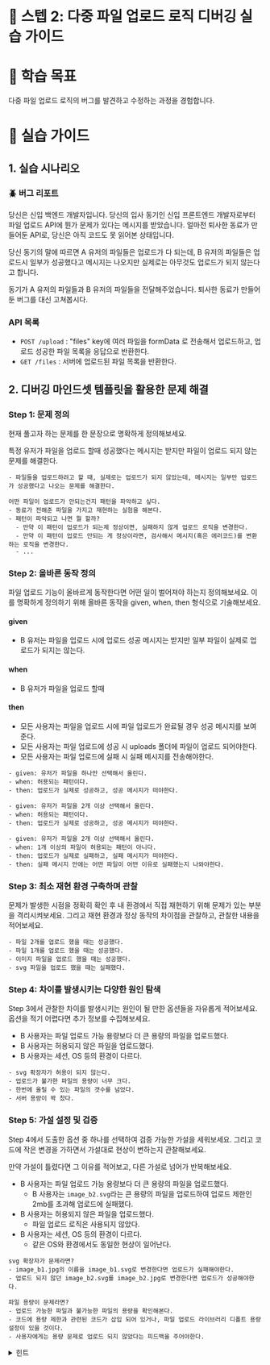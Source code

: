 # 📂 스텝 2: 다중 파일 업로드 로직 디버깅 실습 가이드

# 🎯 학습 목표

다중 파일 업로드 로직의 버그를 발견하고 수정하는 과정을 경험합니다.

# 📝 실습 가이드

## 1. 실습 시나리오

### 🪲 버그 리포트

당신은 신입 백엔드 개발자입니다. 당신의 입사 동기인 신입 프론트엔드 개발자로부터 파일 업로드 API에 뭔가 문제가 있다는 메시지를 받았습니다. 얼마전 퇴사한 동료가 만들어둔 API로, 당신은 아직 코드도 못 읽어본 상태입니다.

당신 동기의 말에 따르면 A 유저의 파일들은 업로드가 다 되는데, B 유저의 파일들은 업로드시 일부가 성공했다고 메시지는 나오지만 실제로는 아무것도 업로드가 되지 않는다고 합니다.

동기가 A 유저의 파일들과 B 유저의 파일들을 전달해주었습니다. 퇴사한 동료가 만들어둔 버그를 대신 고쳐봅시다.

### API 목록

- `POST /upload` : "files" key에 여러 파일을 formData 로 전송해서 업로드하고, 업로드 성공한 파일 목록을 응답으로 반환한다.
- `GET /files` : 서버에 업로드된 파일 목록을 반환한다.

## 2. 디버깅 마인드셋 템플릿을 활용한 문제 해결

### Step 1: 문제 정의

현재 풀고자 하는 문제를 한 문장으로 명확하게 정의해보세요.

특정 유저가 파일을 업로드 할때 성공했다는 메시지는 받지만 파일이 업로드 되지 않는 문제를 해결한다.

```
- 파일들을 업로드하려고 할 때, 실제로는 업로드가 되지 않았는데, 메시지는 일부만 업로드가 성공했다고 나오는 문제를 해결한다.

어떤 파일이 업로드가 안되는건지 패턴을 파악하고 싶다.
- 동료가 전해준 파일을 가지고 재현하는 실험을 해본다.
- 패턴이 파악되고 나면 뭘 할까?
  - 만약 이 패턴이 업로드가 되는제 정상이면, 실패하지 않게 업로드 로직을 변경한다.
  - 만약 이 패턴이 업로드 안되는 게 정상이라면, 검사해서 메시지(혹은 에러코드)를 변환하는 로직을 변경한다.
  - ...
```

### Step 2: 올바른 동작 정의

파일 업로드 기능이 올바르게 동작한다면 어떤 일이 벌어져야 하는지 정의해보세요. 이를 명확하게 정의하기 위해 올바른 동작을 given, when, then 형식으로 기술해보세요.

#### given

- B 유저는 파일을 업로드 시에 업로드 성공 메시지는 받지만 일부 파일이 실제로 업로드가 되지는 않는다.

#### when

- B 유저가 파일을 업로드 할때

#### then

- 모든 사용자는 파일을 업로드 시에 파일 업로드가 완료될 경우 성공 메시지를 보여준다.
- 모든 사용자는 파일 업로드에 성공 시 uploads 폴더에 파일이 업로드 되어야한다.
- 모든 사용자는 파일 업로드에 실패 시 실패 메시지를 전송해야한다.

```
- given: 유저가 파일을 하나만 선택해서 올린다.
- when: 허용되는 패턴이다.
- then: 업로드가 실제로 성공하고, 성공 메시지가 떠야한다.

- given: 유저가 파일을 2개 이상 선택해서 올린다.
- when: 허용되는 패턴이다.
- then: 업로드가 실제로 성공하고, 성공 메시지가 떠야한다.

- given: 유저가 파일을 2개 이상 선택해서 올린다.
- when: 1개 이상의 파일이 허용되는 패턴이 아니다.
- then: 업로드가 실제로 실패하고, 실패 메시지가 떠야한다.
- then: 실패 메시지 안에는 어떤 파일이 어떤 이유로 실패했는지 나와야한다.
```

### Step 3: 최소 재현 환경 구축하며 관찰

문제가 발생한 시점을 정확히 확인 후 내 환경에서 직접 재현하기 위해 문제가 있는 부분을 격리시켜보세요. 그리고 재현 환경과 정상 동작의 차이점을 관찰하고, 관찰한 내용을 적어보세요.

```
- 파일 2개를 업로드 했을 때는 성공했다.
- 파일 1개를 업로드 했을 때는 성공했다.
- 이미지 파일을 업로드 했을 때는 성공했다.
- svg 파일을 업로드 했을 때는 실패했다.
```

### Step 4: 차이를 발생시키는 다양한 원인 탐색

Step 3에서 관찰한 차이를 발생시키는 원인이 될 만한 옵션들을 자유롭게 적어보세요. 옵션을 적기 어렵다면 추가 정보를 수집해보세요.

- B 사용자는 파일 업로드 가능 용량보다 더 큰 용량의 파일을 업로드했다.
- B 사용자는 허용되지 않은 파일을 업로드했다.
- B 사용자는 세션, OS 등의 환경이 다르다.

```
- svg 확장자가 허용이 되지 않는다.
- 업로드가 불가한 파일의 용량이 너무 크다.
- 한번에 올릴 수 있는 파일의 갯수를 넘었다.
- 서버 용량이 꽉 찼다.
```

### Step 5: 가설 설정 및 검증

Step 4에서 도출한 옵션 중 하나를 선택하여 검증 가능한 가설을 세워보세요. 그리고 코드에 작은 변경을 가하면서 가설대로 현상이 변하는지 관찰해보세요.

만약 가설이 틀렸다면 그 이유를 적어보고, 다른 가설로 넘어가 반복해보세요.

- B 사용자는 파일 업로드 가능 용량보다 더 큰 용량의 파일을 업로드했다.
  - B 사용자는 `image_b2.svg`라는 큰 용량의 파일을 업로드하여 업로드 제한인 2mb를 초과해 업로드에 실패했다.
- B 사용자는 허용되지 않은 파일을 업로드했다.
  - 파일 업로드 로직은 사용되지 않았다.
- B 사용자는 세션, OS 등의 환경이 다르다.
  - 같은 OS와 환경에서도 동일한 현상이 일어난다.

```
svg 확장자가 문제라면?
- image_b1.jpg의 이름을 image_b1.svg로 변경한다면 업로드가 실패해야한다.
- 업로드 되지 않던 image_b2.svg를 image_b2.jpg로 변경한다면 업로드가 성공해야한다.

파일 용량이 문제라면?
- 업로드 가능한 파일과 불가능한 파일의 용량을 확인해본다.
- 코드에 용량 제한과 관련된 코드가 삽입 되어 있거나, 파일 업로드 라이브러리 디폴트 용량 설정이 있을 것이다.
- 사용자에게는 용량 문제로 업로드 되지 않았다는 피드백을 주어야한다.
```

<details>
<summary>힌트</summary>

- 파일 업로드 시 발생하는 오류를 처리하고, 사용자에게 에러 메시지를 반환해야 합니다.
- 예를 들어, 파일 크기 제한을 초과한 파일이 있을 때 각 파일의 업로드 상태를 기록하고, 에러 메시지를 포함하여 사용자에게 반환할 수 있습니다.

간단한 에러 처리 예시:

```jsx
app.post("/upload", (req, res) => {
  upload(req, res, (err) => {
    if (err) {
      return res.status(400).json({ message: err.message });
    }

    const uploadedFiles = req.files.map((file) => ({
      fileName: file.originalname,
      filePath: file.path,
      fileSize: file.size,
    }));

    res.json({
      message: "Files uploaded successfully.",
      files: uploadedFiles,
    });
  });
});
```

console을 이용하여 `err.code`를 출력하여 어떤 에러가 발생했는지 확인하고 이를 처리하는 방법을 생각해보세요.

</details>
